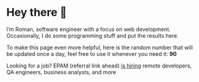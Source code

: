 # Hey there 👋

I’m Roman, software engineer with a focus on web development. Occasionally, I do
some programming stuff and put the results here.

To make this page even more helpful, here is the random number that will be
updated once a day, feel free to use it whenever you need it: **90**

Looking for a job? EPAM (referral link ahead) [is hiring](https://epa.ms/RomanGusev) remote developers,
QA engineers, business analysts, and more
